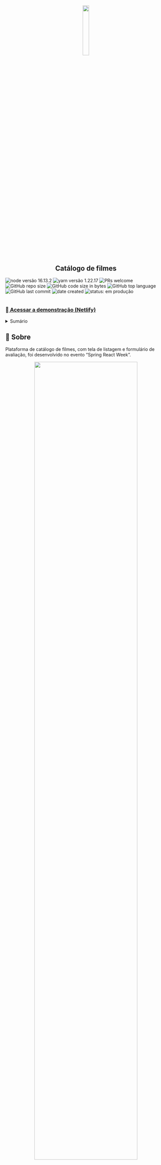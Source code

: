 <div id="top"></div>
<h1 align="center" >
    <img src='https://cdn.discordapp.com/attachments/931677028204290080/935923873046736916/unknown.png' width="20%">
</h1>
<h2 align='center' >Catálogo de filmes</h2>

<div>
    <img src="https://img.shields.io/static/v1?label=node&message=v16.13.1&color=339933&style=plastic&logo=nodedotjs" alt="node versão 16.13.2"/>
    <img src="https://img.shields.io/static/v1?label=yarn&message=v1.22.17&color=2C8EBB&style=plastic&logo=yarn" alt="yarn versão 1.22.17" />
    <img src="https://img.shields.io/static/v1?label=PRs&message=welcome&color=F967BC&style=plastic&logo=" alt="PRs welcome" />
    <img alt="GitHub repo size" src="https://img.shields.io/github/repo-size/evelyt/dsmovie?color=181717&logo=github&style=plastic&logoColor=181717">
    <img alt="GitHub code size in bytes" src="https://img.shields.io/github/languages/code-size/evelyt/dsmovie?logo=github&style=plastic&color=181717&logoColor=181717">
    <img alt="GitHub top language" src="https://img.shields.io/github/languages/top/evelyt/dsmovie?color=%23F7DF1E&logo=javascript&style=plastic">
    <img alt="GitHub last commit" src="https://img.shields.io/github/last-commit/evelyt/dsmovie?color=181717&logoColor=181717&logo=github&style=plastic">
    <img alt="date created" src="https://badges.pufler.dev/created/evelyt/dsmovie?style=plastic&color=F967BC">
    <img src="https://img.shields.io/static/v1?label=🚧 status&message=em+produção&color=FDD23F&style=plastic&logo=" alt="status: em produção"/>
</div>

# <h3>:link:<a href='https://ev-dsmovies.netlify.app/'> Acessar a demonstração (Netlify)</a></h3>

<details>
    <summary>Sumário</summary>
    <ol>
        <li><a href="#pushpin-sobre">Sobre</a></li>
        <li><a href="#hammer_and_wrench-funcionalidadess">Funcionalidades</a></li>
        <li><a href="#computer-ferramentas-e-recursos-utilizados">Ferramentas e recursos utilizados</a></li>
            </ul>
        </li>
        <li><a href="#woman_technologist-desenvolvedora">Desenvolvedora</a></li>
    </ol>
</details>

## :pushpin: Sobre
Plataforma de catálogo de filmes, com tela de listagem e formulário de avaliação, foi desenvolvido no evento “Spring React Week”.
<div align="center">
  <img  src='https://media.discordapp.net/attachments/931677028204290080/932356974648131614/unknown.png?width=961&height=473' width="80%">
  </div>
  
 ###### Em aula o mesmo foi renomeado de "DSMovie" para "EVMovies".
<p align="right"><a href="#top"><img src="https://img.shields.io/static/v1?label&message=voltar+ao+topo&color=FF00FF&logo" alt="voltar ao topo" /></a></p>

## :hammer_and_wrench: Funcionalidades

- [x] Catálogo de filmes (página principal)
- [x] Formulário de avaliação

<p align="right"><a href="#top"><img src="https://img.shields.io/static/v1?label&message=voltar+ao+topo&color=FF00FF&logo" alt="voltar ao topo" /></a></p>

## :computer: Ferramentas e recursos utilizados 

- JDK 17

- STS

- Postman

- Postgresql 12 and pgAdmin

- Heroku CLI

- NPM

- VS Code

- Git and GitHub Desktop 

<p align="right"><a href="#top"><img src="https://img.shields.io/static/v1?label&message=voltar+ao+topo&color=FF00FF&logo" alt="voltar ao topo" /></a></p>

## :woman_technologist: Desenvolvedora

 <img src="https://avatars.githubusercontent.com/u/86385188?v=4" width="150px" alt="foto"/>
</br>
<strong>Evely Tereza de Jesus Soares</strong>
</br>
<sup>Estudante de Engenharia da Computação (UNIFIPMOC)</sup>
</br>
<a href="https://github.com/evelyt"><img src="https://img.shields.io/static/v1?label&message=evelyt&color=181717&style=plastic&logo=github" alt="link de acesso ao meu GitHub" /></a>
<a href="https://www.instagram.com/tereza.evely/"><img src="https://img.shields.io/static/v1?label&message=tereza.evely&color=whitesmoke&style=plastic&logo=instagram" alt="link de acesso ao meu Instagram" /></a>
<a href="https://www.linkedin.com/in/evely-tereza-518a18215/"><img src="https://img.shields.io/static/v1?label&message=/in/evelytereza&color=0A66C2&style=plastic&logo=linkedin" alt="link de acesso ao meu LinkedIn" /></a>
<a href="mailto:terezaevely@gmail.com"><img src="https://img.shields.io/static/v1?label&message=terezaevely@gmail.com&color=whitesmoke&style=plastic&logo=gmail" alt="link para me mandar um e-mail" /></a>

<p align="right"><a href="#top"><img src="https://img.shields.io/static/v1?label&message=voltar+ao+topo&color=FF00FF&logo" alt="voltar ao topo" /></a></p>
